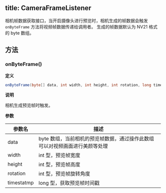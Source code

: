 title: CameraFrameListener
---

相机帧数据获取接口，当开启摄像头进行预览时，相机生成的帧数据会触发 `onByteFrame` 方法将视频帧数据传递给调用者。
生成的帧数据默认为 NV21 格式的 byte 数组。

## 方法

### onByteFrame()

**定义**   

```java
onByteFrame(byte[] data, int width, int height, int rotation, long timestatmp)
```

**说明**

相机生成预览帧时触发。

**参数**

| 参数名 | 描述 |
|---|---|
|data|byte 数组，当前相机的预览帧数据，通过操作此数组可以对视频画面进行美颜等处理|
|width|int 型，预览帧宽度|
|height|int 型，预览帧高度|
|rotation|int 型，预览帧旋转角度|
|timestatmp|long 型，获取预览帧时间戳|



